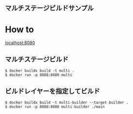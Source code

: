 マルチステージビルドサンプル
---

# How to
[localhost:8080](localhost:8080)

## マルチステージビルド
```
$ docker buildx build -t multi .
$ docker run -p 8080:8080 multi
```

## ビルドレイヤーを指定してビルド
```
$ docker buildx build -t multi-builder --target builder .
$ docker run -p 8080:8080 multi-builder ./main
```
